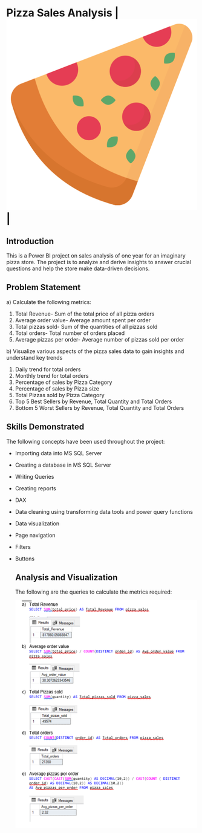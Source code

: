 # Pizza Sales Analysis | ![](pizza-slice.png) |
## Introduction
This is a Power BI project on sales analysis of one year for an imaginary pizza store. The project is to analyze and derive insights to answer crucial questions and help the store make data-driven decisions.

## Problem Statement
a) Calculate the following metrics:
1. Total Revenue- Sum of the total price of all pizza orders
2. Average order value- Average amount spent per order
3. Total pizzas sold- Sum of the quantities of all pizzas sold
4. Total orders- Total number of orders placed
5. Average pizzas per order- Average number of pizzas sold per order
   
b) Visualize various aspects of the pizza sales data to gain insights and understand key trends
1. Daily trend for total orders
2. Monthly trend for total orders
3. Percentage of sales by Pizza Category
4. Percentage of sales by Pizza size
5. Total Pizzas sold by Pizza Category
6. Top 5 Best Sellers by Revenue, Total Quantity and Total Orders
7. Bottom 5 Worst Sellers by Revenue, Total Quantity and Total Orders

## Skills Demonstrated
The following concepts have been used throughout the project:
- Importing data into MS SQL Server
- Creating a database in MS SQL Server
- Writing Queries
- Creating reports
- DAX
- Data cleaning using transforming data tools and power query functions
- Data visualization
- Page navigation
- Filters
- Buttons

  ## Analysis and Visualization
  The following are the queries to calculate the metrics required:
  
  ![](KPIs_Queries.PNG)
  ![]()
  ![]()
  ![]()
  
  
